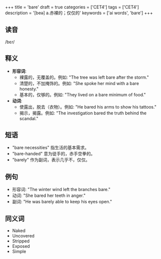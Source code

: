 +++
title = 'bare'
draft = true
categories = ['CET4']
tags = ['CET4']
description = '[beə] a.赤裸的；仅仅的'
keywords = ['ai words', 'bare']
+++

## 读音
/bɛr/

## 释义
- **形容词**: 
    - 裸露的，无覆盖的。例如: "The tree was left bare after the storm."
    - 清楚的，不加掩饰的。例如: "She spoke her mind with a bare honesty."
    - 基本的，仅够的。例如: "They lived on a bare minimum of food."
- **动词**:
    - 使露出，脱去（衣物）。例如: "He bared his arms to show his tattoos."
    - 揭示，揭露。例如: "The investigation bared the truth behind the scandal."

## 短语
- "bare necessities" 指生活的基本需求。
- "bare-handed" 意为徒手的，赤手空拳的。
- "barely" 作为副词，表示几乎不，仅仅。

## 例句
- 形容词: "The winter wind left the branches bare."
- 动词: "She bared her teeth in anger."
- 副词: "He was barely able to keep his eyes open."

## 同义词
- Naked
- Uncovered
- Stripped
- Exposed
- Simple
